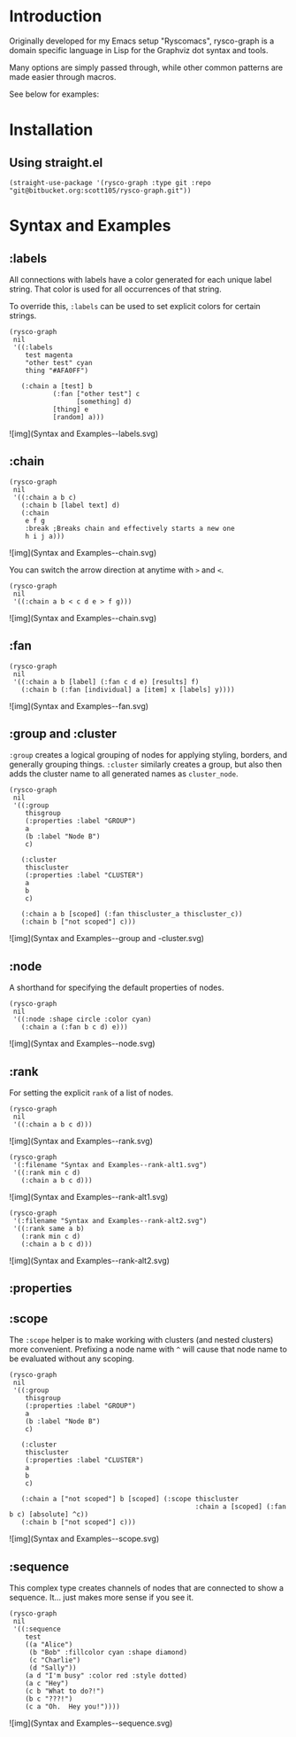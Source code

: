 

# Introduction

Originally developed for my Emacs setup "Ryscomacs", rysco-graph is a domain specific language in Lisp for the Graphviz dot syntax and tools.

Many options are simply passed through, while other common patterns are made easier through macros.

See below for examples:


# Installation


## Using straight.el

    (straight-use-package '(rysco-graph :type git :repo "git@bitbucket.org:scott105/rysco-graph.git"))


# Syntax and Examples


## :labels

All connections with labels have a color generated for each unique label string. That color is used for all occurrences of that string.

To override this, `:labels` can be used to set explicit colors for certain strings.

    (rysco-graph
     nil
     '((:labels
        test magenta
        "other test" cyan
        thing "#AFA0FF")
    
       (:chain a [test] b
               (:fan ["other test"] c
                     [something] d)
               [thing] e
               [random] a)))

![img](Syntax and Examples--labels.svg)


## :chain

    (rysco-graph
     nil
     '((:chain a b c)
       (:chain b [label text] d)
       (:chain
        e f g
        :break ;Breaks chain and effectively starts a new one
        h i j a)))

![img](Syntax and Examples--chain.svg)

You can switch the arrow direction at anytime with `>` and `<`.

    (rysco-graph
     nil
     '((:chain a b < c d e > f g)))

![img](Syntax and Examples--chain.svg)


## :fan

    (rysco-graph
     nil
     '((:chain a b [label] (:fan c d e) [results] f)
       (:chain b (:fan [individual] a [item] x [labels] y))))

![img](Syntax and Examples--fan.svg)


## :group and :cluster

`:group` creates a logical grouping of nodes for applying styling, borders, and generally grouping things.
`:cluster` similarly creates a group, but also then adds the cluster name to all generated names as `cluster_node`.

    (rysco-graph
     nil
     '((:group
        thisgroup
        (:properties :label "GROUP")
        a
        (b :label "Node B")
        c)
    
       (:cluster
        thiscluster
        (:properties :label "CLUSTER")
        a
        b
        c)
    
       (:chain a b [scoped] (:fan thiscluster_a thiscluster_c))
       (:chain b ["not scoped"] c)))

![img](Syntax and Examples--group and -cluster.svg)


## :node

A shorthand for specifying the default properties of nodes.

    (rysco-graph
     nil
     '((:node :shape circle :color cyan)
       (:chain a (:fan b c d) e)))

![img](Syntax and Examples--node.svg)


## :rank

For setting the explicit `rank` of a list of nodes.

    (rysco-graph
     nil
     '((:chain a b c d)))

![img](Syntax and Examples--rank.svg)

    (rysco-graph
     '(:filename "Syntax and Examples--rank-alt1.svg")
     '((:rank min c d)
       (:chain a b c d)))

![img](Syntax and Examples--rank-alt1.svg)

    (rysco-graph
     '(:filename "Syntax and Examples--rank-alt2.svg")
     '((:rank same a b)
       (:rank min c d)
       (:chain a b c d)))

![img](Syntax and Examples--rank-alt2.svg)


## :properties


## :scope

The `:scope` helper is to make working with clusters (and nested clusters) more convenient.
Prefixing a node name with `^` will cause that node name to be evaluated without any scoping.

    (rysco-graph
     nil
     '((:group
        thisgroup
        (:properties :label "GROUP")
        a
        (b :label "Node B")
        c)
    
       (:cluster
        thiscluster
        (:properties :label "CLUSTER")
        a
        b
        c)
    
       (:chain a ["not scoped"] b [scoped] (:scope thiscluster
                                                   :chain a [scoped] (:fan b c) [absolute] ^c))
       (:chain b ["not scoped"] c)))

![img](Syntax and Examples--scope.svg)


## :sequence

This complex type creates channels of nodes that are connected to show a sequence. It&#x2026; just makes more sense if you see it.

    (rysco-graph
     nil
     '((:sequence
        test
        ((a "Alice")
         (b "Bob" :fillcolor cyan :shape diamond)
         (c "Charlie")
         (d "Sally"))
        (a d "I'm busy" :color red :style dotted)
        (a c "Hey")
        (c b "What to do?!")
        (b c "???!")
        (c a "Oh.  Hey you!"))))

![img](Syntax and Examples--sequence.svg)

